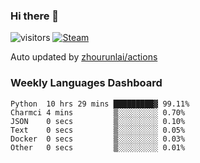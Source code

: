 ### Hi there 👋

![visitors](https://visitor-badge.glitch.me/badge?page_id=zhourunlai)
[![Steam](https://img.shields.io/badge/dynamic/json?label=Steam&query=%24.data.totalSubs&url=https%3A%2F%2Fapi.spencerwoo.com%2Fsubstats%2F%3Fsource%3DsteamGames%26queryKey%3D76561198285156854&suffix=%20Games&logo=steam&labelColor=134375&color=0b1a37&longCache=true)](http://steamcommunity.com/profiles/76561198285156854)

Auto updated by <a href="https://github.com/zhourunlai/zhourunlai/actions" target="_blank">zhourunlai/actions</a>

### Weekly Languages Dashboard

<!--PART:wakatime-->
```text
Python  10 hrs 29 mins █████████▓ 99.11%
Charmci 4 mins         ▒░░░░░░░░░ 0.70%
JSON    0 secs         ▒░░░░░░░░░ 0.10%
Text    0 secs         ▒░░░░░░░░░ 0.05%
Docker  0 secs         ▒░░░░░░░░░ 0.03%
Other   0 secs         ▒░░░░░░░░░ 0.01%
```
<!--PART:wakatime-->
